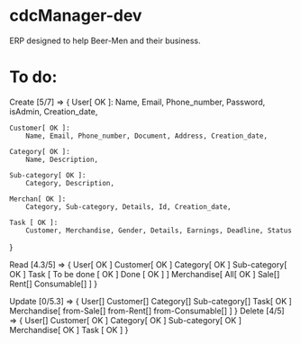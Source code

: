 # cdcManager-dev
ERP designed to help Beer-Men and their business.

# To do:
Create [5/7] => {
	User[ OK ]:
		Name, Email, Phone_number, Password, isAdmin, Creation_date,

	Customer[ OK ]:
		Name, Email, Phone_number, Document, Address, Creation_date,

	Category[ OK ]:
		Name, Description,

	Sub-category[ OK ]:
		Category, Description,

	Merchan[ OK ]:
		Category, Sub-category, Details, Id, Creation_date,

	Task [ OK ]:
		Customer, Merchandise, Gender, Details, Earnings, Deadline, Status
}

Read [4.3/5] => {
	User[ OK ]
	Customer[ OK ]
	Category[ OK ]
	Sub-category[ OK ]
	Task [
		To be done [ OK ]
		Done [ OK ]
	]
	Merchandise[
		All[ OK ]
		Sale[]
		Rent[]
		Consumable[]
	]
}

Update [0/5.3] => {
	User[]
	Customer[]
	Category[]
	Sub-category[]
	Task[ OK ]
	Merchandise[
		from-Sale[]
		from-Rent[]
		from-Consumable[]
	]
}
Delete [4/5] => {
	User[]
	Customer[ OK ]
	Category[ OK ]
	Sub-category[ OK ]
	Merchandise[ OK ]
	Task [ OK ]
}
